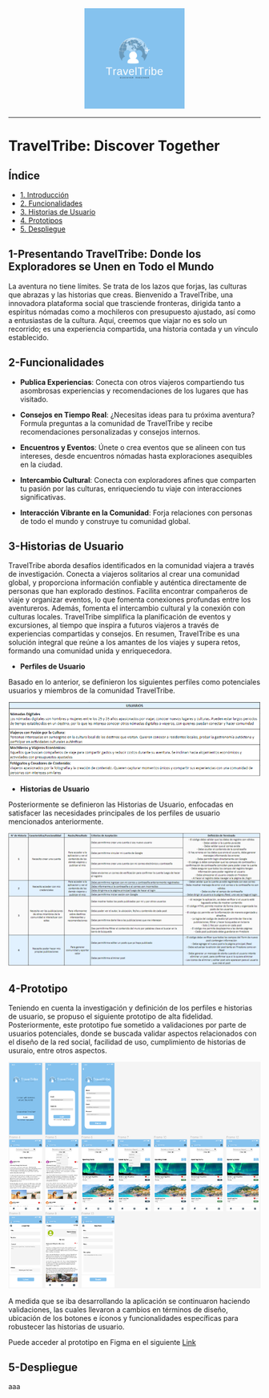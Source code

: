 <div align="center">
  <img src="./src/assets/logo 2.png" width="200px" alt="logo 2">
</div>

---

# TravelTribe: Discover Together

## Índice

* [1. Introducción](#1-presentando-traveltribe-donde-los-exploradores-se-unen-en-todo-el-mundo)
* [2. Funcionalidades](#2-funcionalidades)
* [3. Historias de Usuario](#3-historias-de-usuario)
* [4. Prototipos](#4-prototipos)
* [5. Despliegue](#5-despliegue)

## 1-Presentando TravelTribe: Donde los Exploradores se Unen en Todo el Mundo

La aventura no tiene límites. Se trata de los lazos que forjas, las culturas que abrazas y las historias que creas. Bienvenido a TravelTribe, una innovadora plataforma social que trasciende fronteras, dirigida tanto a espíritus nómadas como a mochileros con presupuesto ajustado, así como a entusiastas de la cultura. Aquí, creemos que viajar no es solo un recorrido; es una experiencia compartida, una historia contada y un vínculo establecido.


## 2-Funcionalidades

- **Publica Experiencias**: Conecta con otros viajeros compartiendo tus asombrosas experiencias y recomendaciones de los lugares que has visitado.

- **Consejos en Tiempo Real**: ¿Necesitas ideas para tu próxima aventura? Formula preguntas a la comunidad de TravelTribe y recibe recomendaciones personalizadas y consejos internos.

- **Encuentros y Eventos**: Únete o crea eventos que se alineen con tus intereses, desde encuentros nómadas hasta exploraciones asequibles en la ciudad.

- **Intercambio Cultural**: Conecta con exploradores afines que comparten tu pasión por las culturas, enriqueciendo tu viaje con interacciones significativas.

- **Interacción Vibrante en la Comunidad**: Forja relaciones con personas de todo el mundo y construye tu comunidad global.


## 3-Historias de Usuario

TravelTribe aborda desafíos identificados en la comunidad viajera a través de investigación. Conecta a viajeros solitarios al crear una comunidad global, y proporciona información confiable y auténtica directamente de personas que han explorado destinos. Facilita encontrar compañeros de viaje y organizar eventos, lo que fomenta conexiones profundas entre los aventureros. Además, fomenta el intercambio cultural y la conexión con culturas locales. TravelTribe simplifica la planificación de eventos y excursiones, al tiempo que inspira a futuros viajeros a través de experiencias compartidas y consejos. En resumen, TravelTribe es una solución integral que reúne a los amantes de los viajes y supera retos, formando una comunidad unida y enriquecedora.

- **Perfiles de Usuario**

Basado en lo anterior, se definieron los siguientes perfiles como potenciales usuarios y miembros de la comunidad TravelTribe.

<img src="./src/assets/UsuariosTT.png" alt="UsuariosTT">

- **Historias de Usuario**

Posteriormente se definieron las Historias de Usuario, enfocadas en satisfacer las necesidades principales de los perfiles de usuario mencionados anteriormente.

<img src="./src/assets/HDU.png" alt="HDU">


## 4-Prototipo

Teniendo en cuenta la investigación y definición de los perfiles e historias de usuario, se propuso el siguiente prototipo de alta fidelidad. Posteriormente, este prototipo fue sometido a validaciones por parte de usuarios potenciales, donde se buscada validar aspectos relacionados con el diseño de la red social, facilidad de uso, cumplimiento de historias de usuraio, entre otros aspectos.

<img src="./src/assets/Prototipo.png" alt="HDU">

A medida que se iba desarrollando la aplicación se continuaron haciendo validaciones, las cuales llevaron a cambios en términos de diseño, ubicación de los botones e íconos y funcionalidades específicas para robustecer las historias de usuario.

Puede acceder al prototipo en Figma en el siguiente [Link](https://www.figma.com/proto/wgnxhHGcfCxJDsFJrFUUIy/Mobile-Prototype?type=design&node-id=2-3&t=vKeKAM2ecOGhGF6x-0&scaling=scale-down&page-id=0%3A1&starting-point-node-id=2%3A3)

## 5-Despliegue

aaa